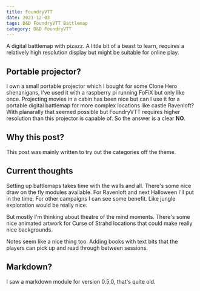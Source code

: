 ```yaml
---
title: FoundryVTT
date: 2021-12-03
tags: D&D FoundryVTT Battlemap
category: D&D FoundryVTT
---
```

A digital battlemap with pizazz. A little bit of a beast to learn, requires a relatively high resolution display but might be suitable for online play.

## Portable projector?
I own a small portable projector which I bought for some Clone Hero shenanigans, I've used it with a raspberry pi running FoFiX but only like once. Projecting movies in a cabin has been nice but can I use it for a portable digital battlemap for more complex locations like castle Ravenloft? With planarally that seemed possible but FoundryVTT requires higher resolution than this projector is capable of. So the answer is a clear **NO**.

## Why this post?
This post was mainly written to try out the categories off the theme.

## Current thoughts
Setting up battlemaps takes time with the walls and all. There's some nice draw on the fly modules available. For Ravenloft and next Halloween I'll put in the time. For other campaigns I can see some benefit. Like jungle exploration would be really nice.

But mostly I'm thinking about theatre of the mind moments. There's some nice animated artwork for Curse of Strahd locations that could make really nice backgrounds.

Notes seem like a nice thing too. Adding books with text bits that the players can pick up and read through between sessions.

## Markdown?
I saw a markdown module for version 0.5.0, that's quite old. 